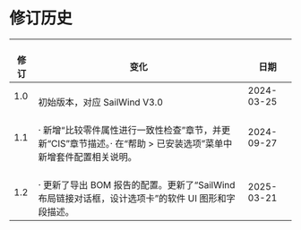# 修订历史

<table><thead><tr><th><br>修订</th><th><br>变化</th><th><br>日期</th></tr></thead><tbody><tr><td>1.0</td><td><br>初始版本，对应 SailWind V3.0</td><td>2024-03-25</td></tr><tr><td>1.1</td><td><br>· 新增“比较零件属性进行一致性检查”章节，并更新“CIS”章节描述。· 在“帮助 &gt; 已安装选项”菜单中新增套件配置相关说明。</td><td>2024-09-27</td></tr><tr><td>1.2</td><td><br>· 更新了导出 BOM 报告的配置。更新了“SailWind 布局链接对话框，设计选项卡”的软件 UI 图形和字段描述。</td><td>2025-03-21</td></tr></tbody></table>

